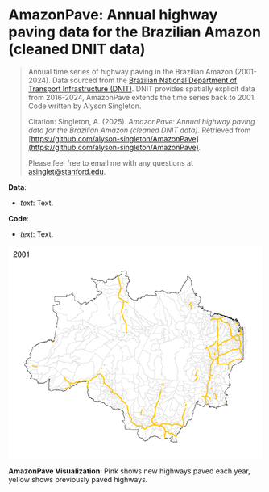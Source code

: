 # AmazonPave: Annual highway paving data for the Brazilian Amazon (cleaned DNIT data)
> Annual time series of highway paving in the Brazilian Amazon (2001-2024). Data sourced from the [Brazilian National Department of Transport Infrastructure (DNIT)](https://www.gov.br/transportes/pt-br/assuntos/dados-de-transportes/bit/bit-mapas). DNIT provides spatially explicit data from 2016-2024, AmazonPave extends the time series back to 2001. Code written by Alyson Singleton.
>
> Citation: Singleton, A. (2025). *AmazonPave: Annual highway paving data for the Brazilian Amazon (cleaned DNIT data).* Retrieved from [https://github.com/alyson-singleton/AmazonPave](https://github.com/alyson-singleton/AmazonPave).
> 
> Please feel free to email me with any questions at asinglet@stanford.edu.

__Data__:
* _text_: Text.

__Code__:
* _text_: Text.

![Time series of newly paved highways in the Brazilian Amazon (2001-2024).](AmazonPave.gif)

__AmazonPave Visualization__: Pink shows new highways paved each year, yellow shows previously paved highways. 
